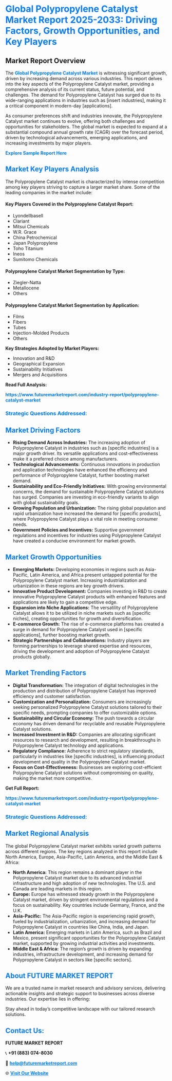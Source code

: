 <h1 style="color: #007BFF;">Global Polypropylene Catalyst Market Report 2025-2033: Driving Factors, Growth Opportunities, and Key Players</h1>

<section id="overview">
<h2>Market Report Overview</h2>
<p>The <a href="https://www.futuremarketreport.com/industry-report/polypropylene-catalyst-market" style="color: #007BFF; text-decoration: none;"><strong>Global Polypropylene Catalyst Market</strong></a> is witnessing significant growth, driven by increasing demand across various industries. This report delves into the key aspects of the Polypropylene Catalyst market, providing a comprehensive analysis of its current status, future potential, and challenges. The demand for Polypropylene Catalyst has surged due to its wide-ranging applications in industries such as [insert industries], making it a critical component in modern-day [applications].</p>
<p>As consumer preferences shift and industries innovate, the Polypropylene Catalyst market continues to evolve, offering both challenges and opportunities for stakeholders. The global market is expected to expand at a substantial compound annual growth rate (CAGR) over the forecast period, driven by technological advancements, emerging applications, and increasing investments by major players.</p>
</section>

<section id="overview">
<p><a href="https://www.futuremarketreport.com/request-sample/reportId=30251" style="color: #007BFF; text-decoration: none;"><strong>Explore Sample Report Here</strong></a></p>
</section>

<section id="key-players">
<h2 style="color: #007BFF;">Market Key Players Analysis</h2>
<p>The Polypropylene Catalyst market is characterized by intense competition among key players striving to capture a larger market share. Some of the leading companies in the market include:</p>
<h4>Key Players Covered in the Polypropylene Catalyst Report:</h4>
<ul><li>Lyondellbasell</li><li>Clariant</li><li>Mitsui Chemicals</li><li>W.R. Grace</li><li>China Petrochemical</li><li>Japan Polypropylene</li><li>Toho Titanium</li><li>Ineos</li><li>Sumitomo Chemicals</li></ul>
<h4>Polypropylene Catalyst Market Segmentation by Type:</h4>
<ul><li>Ziegler-Natta</li><li>Metallocene</li><li>Others</li></ul>

<h4>Polypropylene Catalyst Market Segmentation by Application:</h4>
<ul><li>Films</li><li>Fibers</li><li>Tubes</li><li>Injection-Molded Products</li><li>Others</li></ul>
<p><strong>Key Strategies Adopted by Market Players:</strong></p>
<ul>
<li>Innovation and R&D</li>
<li>Geographical Expansion</li>
<li>Sustainability Initiatives</li>
<li>Mergers and Acquisitions</li>
</ul>
</section>

<section>
<p><strong>Read Full Analysis: </strong></p><a href="https://www.futuremarketreport.com/industry-report/polypropylene-catalyst-market" style="color: #007BFF; text-decoration: none;"><strong>https://www.futuremarketreport.com/industry-report/polypropylene-catalyst-market</strong></a>
<h3 style="color: #007BFF;">Strategic Questions Addressed:</h3>
</section>

<section id="driving-factors">
<h2 style="color: #007BFF;">Market Driving Factors</h2>
<ul>
<li><strong>Rising Demand Across Industries:</strong> The increasing adoption of Polypropylene Catalyst in industries such as [specific industries] is a major growth driver. Its versatile applications and cost-effectiveness make it a preferred choice among manufacturers.</li>
<li><strong>Technological Advancements:</strong> Continuous innovations in production and application technologies have enhanced the efficiency and performance of Polypropylene Catalyst, further boosting market demand.</li>
<li><strong>Sustainability and Eco-Friendly Initiatives:</strong> With growing environmental concerns, the demand for sustainable Polypropylene Catalyst solutions has surged. Companies are investing in eco-friendly variants to align with global sustainability goals.</li>
<li><strong>Growing Population and Urbanization:</strong> The rising global population and rapid urbanization have increased the demand for [specific products], where Polypropylene Catalyst plays a vital role in meeting consumer needs.</li>
<li><strong>Government Policies and Incentives:</strong> Supportive government regulations and incentives for industries using Polypropylene Catalyst have created a conducive environment for market growth.</li>
</ul>
</section>

<section id="growth-opportunities">
<h2 style="color: #007BFF;">Market Growth Opportunities</h2>
<ul>
<li><strong>Emerging Markets:</strong> Developing economies in regions such as Asia-Pacific, Latin America, and Africa present untapped potential for the Polypropylene Catalyst market. Increasing industrialization and urbanization in these regions are key growth drivers.</li>
<li><strong>Innovative Product Development:</strong> Companies investing in R&D to create innovative Polypropylene Catalyst products with enhanced features and applications are likely to gain a competitive edge.</li>
<li><strong>Expansion into Niche Applications:</strong> The versatility of Polypropylene Catalyst allows it to be utilized in niche markets such as [specific niches], creating opportunities for growth and diversification.</li>
<li><strong>E-commerce Growth:</strong> The rise of e-commerce platforms has created a surge in demand for Polypropylene Catalyst used in [specific applications], further boosting market growth.</li>
<li><strong>Strategic Partnerships and Collaborations:</strong> Industry players are forming partnerships to leverage shared expertise and resources, driving the development and adoption of Polypropylene Catalyst products globally.</li>
</ul>
</section>

<section id="trending-factors">
<h2 style="color: #007BFF;">Market Trending Factors</h2>
<ul>
<li><strong>Digital Transformation:</strong> The integration of digital technologies in the production and distribution of Polypropylene Catalyst has improved efficiency and customer satisfaction.</li>
<li><strong>Customization and Personalization:</strong> Consumers are increasingly seeking personalized Polypropylene Catalyst solutions tailored to their specific needs, prompting companies to offer customizable options.</li>
<li><strong>Sustainability and Circular Economy:</strong> The push towards a circular economy has driven demand for recyclable and reusable Polypropylene Catalyst solutions.</li>
<li><strong>Increased Investment in R&D:</strong> Companies are allocating significant resources to research and development, resulting in breakthroughs in Polypropylene Catalyst technology and applications.</li>
<li><strong>Regulatory Compliance:</strong> Adherence to strict regulatory standards, particularly in industries like [specific industries], is influencing product development and quality in the Polypropylene Catalyst market.</li>
<li><strong>Focus on Cost-Effectiveness:</strong> Businesses are exploring cost-efficient Polypropylene Catalyst solutions without compromising on quality, making the market more competitive.</li>
</ul>
</section>

<section>
<p><strong>Get Full Report: </strong></p><a href="https://www.futuremarketreport.com/industry-report/polypropylene-catalyst-market" style="color: #007BFF; text-decoration: none;"><strong>https://www.futuremarketreport.com/industry-report/polypropylene-catalyst-market</strong></a>
<h3 style="color: #007BFF;">Strategic Questions Addressed:</h3>
</section>


<section id="regional-analysis">
<h2 style="color: #007BFF;">Market Regional Analysis</h2>
<p>The global Polypropylene Catalyst market exhibits varied growth patterns across different regions. The key regions analyzed in this report include North America, Europe, Asia-Pacific, Latin America, and the Middle East & Africa:</p>
<ul>
<li><strong>North America:</strong> This region remains a dominant player in the Polypropylene Catalyst market due to its advanced industrial infrastructure and high adoption of new technologies. The U.S. and Canada are leading markets in this region.</li>
<li><strong>Europe:</strong> Europe has witnessed steady growth in the Polypropylene Catalyst market, driven by stringent environmental regulations and a focus on sustainability. Key countries include Germany, France, and the U.K.</li>
<li><strong>Asia-Pacific:</strong> The Asia-Pacific region is experiencing rapid growth, fueled by industrialization, urbanization, and increasing demand for Polypropylene Catalyst in countries like China, India, and Japan.</li>
<li><strong>Latin America:</strong> Emerging markets in Latin America, such as Brazil and Mexico, present significant opportunities for the Polypropylene Catalyst market, supported by growing industrial activities and investments.</li>
<li><strong>Middle East & Africa:</strong> The region’s growth is driven by expanding industries, infrastructure development, and increasing demand for Polypropylene Catalyst in sectors like [specific sectors].</li>
</ul>
</section>

<footer>
<h2 style="color: #007BFF;">About FUTURE MARKET REPORT</h2>
<p>We are a trusted name in market research and advisory services, delivering actionable insights and strategic support to businesses across diverse industries. Our expertise lies in offering:</p>

<p>Stay ahead in today’s competitive landscape with our tailored research solutions.</p>

<h2 style="color: #007BFF;">Contact Us:</h2>
<p><strong>FUTURE MARKET REPORT</strong></p>
<p>📞 <strong>+91 (883) 074-8030</strong></p>
<p>📧 <strong><a href="mailto:help@futuremarketreport.com" style="color: #007BFF;">help@futuremarketreport.com</a></strong></p>
<p>🌐 <strong><a href="https://www.futuremarketreport.com/" style="color: #007BFF;">Visit Our Website</a></strong></p>
</footer>